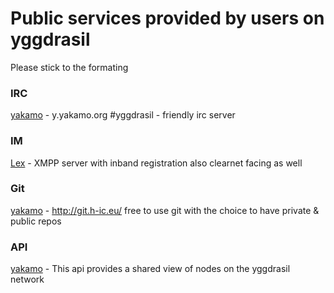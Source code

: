 # Public services provided by users on yggdrasil

Please stick to the formating   



### IRC

[yakamo](http://y.yakamo.org) - y.yakamo.org #yggdrasil  - friendly irc server

### IM

[Lex](http://y.yakamo.org) - XMPP server with inband registration also clearnet facing as well  

### Git

[yakamo](http://y.yakamo.org) - http://git.h-ic.eu/  free to use git with the choice to have private & public repos  


### API

[yakamo](http://y.yakamo.org) - This api provides a shared view of nodes on the yggdrasil network  
